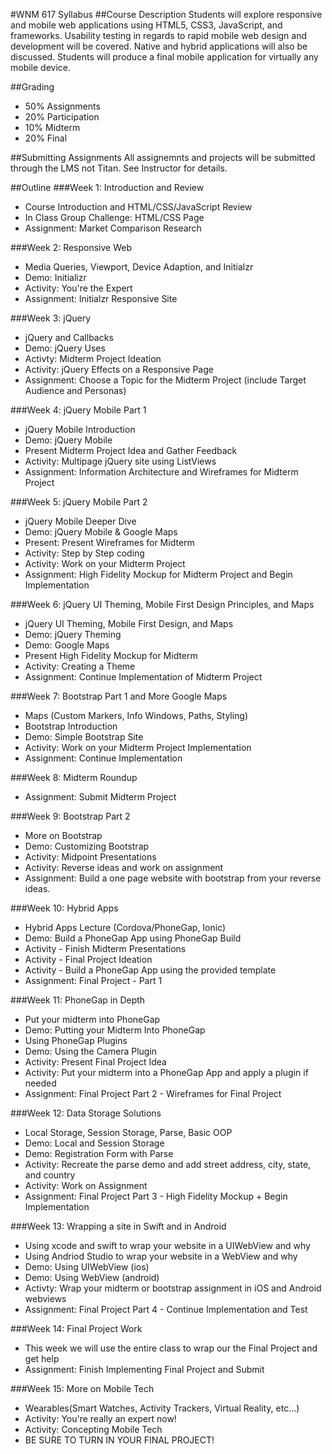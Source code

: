 #WNM 617 Syllabus
##Course Description
Students will explore responsive and mobile web applications using HTML5, CSS3, JavaScript, and frameworks. Usability testing in regards to rapid mobile web design and development will be covered. Native and hybrid applications will also be discussed. Students will produce a final mobile application for virtually any mobile device.

##Grading
-	50% Assignments
-	20% Participation
-	10% Midterm
-	20% Final

##Submitting Assignments
All assignemnts and projects will be submitted through the LMS
not Titan.  See Instructor for details.

##Outline
###Week 1: Introduction and Review
-	Course Introduction and HTML/CSS/JavaScript Review
-	In Class Group Challenge: HTML/CSS Page
-	Assignment: Market Comparison Research

###Week 2: Responsive Web
-	Media Queries, Viewport, Device Adaption, and Initialzr
-	Demo: Initializr
-	Activity: You're the Expert
-	Assignment:  Initialzr Responsive Site

###Week 3: jQuery
-	jQuery and Callbacks
-	Demo: jQuery Uses
-	Activty: Midterm Project Ideation
-	Activity: jQuery Effects on a Responsive Page
-	Assignment: Choose a Topic for the Midterm Project (include Target Audience and Personas)

###Week 4: jQuery Mobile Part 1
-	jQuery Mobile Introduction
-	Demo: jQuery Mobile
-	Present Midterm Project Idea and Gather Feedback
-	Activity: Multipage jQuery site using ListViews
-	Assignment: Information Architecture and Wireframes for Midterm Project

###Week 5: jQuery Mobile Part 2
-	jQuery Mobile Deeper Dive
-	Demo: jQuery Mobile & Google Maps
-	Present: Present Wireframes for Midterm
-	Activity: Step by Step coding
-   Activity: Work on your Midterm Project
-	Assignment: High Fidelity Mockup for Midterm Project and Begin Implementation

###Week 6: jQuery UI Theming, Mobile First Design Principles, and Maps
-	jQuery UI Theming, Mobile First Design, and Maps
-	Demo: jQuery Theming
-	Demo: Google Maps
-	Present High Fidelity Mockup for Midterm
-	Activity: Creating a Theme
-	Assignment: Continue Implementation of Midterm Project

###Week 7: Bootstrap Part 1 and More Google Maps
- Maps (Custom Markers, Info Windows, Paths, Styling)
-	Bootstrap Introduction
-	Demo: Simple Bootstrap Site
-	Activity: Work on your Midterm Project Implementation
-	Assignment: Continue Implementation

###Week 8: Midterm Roundup
-	Assignment: Submit Midterm Project

###Week 9: Bootstrap Part 2
-	More on Bootstrap 
-	Demo: Customizing Bootstrap
-	Activity: Midpoint Presentations
-	Activity: Reverse ideas and work on assignment 
-	Assignment: Build a one page website with bootstrap from your reverse ideas.  

###Week 10: Hybrid Apps
-	Hybrid Apps Lecture (Cordova/PhoneGap, Ionic)
-	Demo: Build a PhoneGap App using PhoneGap Build
-	Activity - Finish Midterm Presentations
-	Activity - Final Project Ideation
-	Activity - Build a PhoneGap App using the provided template
-	Assignment: Final Project - Part 1

###Week 11: PhoneGap in Depth
-	Put your midterm into PhoneGap
-	Demo: Putting your Midterm Into PhoneGap
-	Using PhoneGap Plugins
-	Demo: Using the Camera Plugin
-	Activity: Present Final Project Idea
-	Activity: Put your midterm into a PhoneGap App and apply a plugin if needed
-	Assignment: Final Project Part 2 - Wireframes for Final Project 

###Week 12: Data Storage Solutions
-	Local Storage, Session Storage, Parse, Basic OOP
-	Demo: Local and Session Storage
-	Demo: Registration Form with Parse
-	Activity: Recreate the parse demo and add street address, city, state, and country
-	Activity: Work on Assignment
-	Assignment: Final Project Part 3 - High Fidelity Mockup + Begin Implementation

###Week 13: Wrapping a site in Swift and in Android
-	Using xcode and swift to wrap your website in a UIWebView and why
- Using Andriod Studio to wrap your website in a WebView and why
-	Demo: Using UIWebView (ios)
-	Demo: Using WebView (android)
-	Activty: Wrap your midterm or bootstrap assignment in iOS and Android webviews
-	Assignment: Final Project Part 4 - Continue Implementation and Test

###Week 14: Final Project Work
-	This week we will use the entire class to wrap our the Final Project and get help
-	Assignment: Finish Implementing Final Project and Submit

###Week 15: More on Mobile Tech
-	Wearables(Smart Watches, Activity Trackers, Virtual Reality, etc...)
-	Activity: You're really an expert now!
-	Activity: Concepting Mobile Tech
- BE SURE TO TURN IN YOUR FINAL PROJECT!
